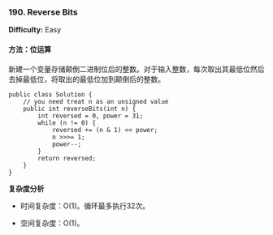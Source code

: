 ### 190. Reverse Bits

**Difficulty:** Easy

#### 方法：位运算

新建一个变量存储颠倒二进制位后的整数。对于输入整数，每次取出其最低位然后去掉最低位，将取出的最低位加到颠倒后的整数。

```
public class Solution {
    // you need treat n as an unsigned value
    public int reverseBits(int n) {
        int reversed = 0, power = 31;
        while (n != 0) {
            reversed += (n & 1) << power;
            n >>>= 1;
            power--;
        }
        return reversed;
    }
}
```

**复杂度分析**

- 时间复杂度：O(1)。循环最多执行32次。

- 空间复杂度：O(1)。
